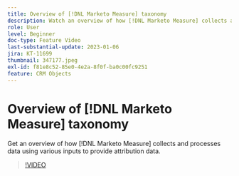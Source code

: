 ```yaml
---
title: Overview of [!DNL Marketo Measure] taxonomy
description: Watch an overview of how [!DNL Marketo Measure] collects and processes data using various inputs to provide attribution data.
role: User
level: Beginner
doc-type: Feature Video
last-substantial-update: 2023-01-06
jira: KT-11699
thumbnail: 347177.jpeg
exl-id: f81e8c52-85e0-4e2a-8f0f-ba0c00fc9251
feature: CRM Objects
---
```

# Overview of [!DNL Marketo Measure] taxonomy

Get an overview of how [!DNL Marketo Measure] collects and processes data using various inputs to provide attribution data.

>[!VIDEO](https://video.tv.adobe.com/v/347177/?quality=12&learn=on)
